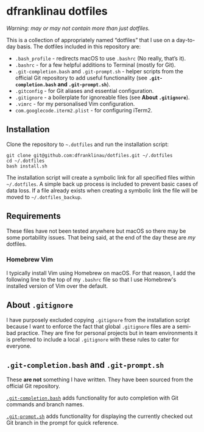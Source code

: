 dfranklinau dotfiles
================================================================================

_Warning: may or may not contain more than just dotfiles._

This is a collection of appropriately named “dotfiles” that I use on a 
day-to-day basis. The dotfiles included in this repository are:

* `.bash_profile` - redirects macOS to use `.bashrc` (No really, that’s it).
* `.bashrc` - for a few helpful additions to Terminal (mostly for Git).
* `.git-completion.bash` and `.git-prompt.sh` - helper scripts from the 
   official Git repository to add useful functionality (see 
   **`.git-completion.bash` and `.git-prompt.sh`**).
* `.gitconfig` - for Git aliases and essential configuration.
* `.gitignore` - a boilerplate for ignoreable files (see **About 
   `.gitignore`**).
* `.vimrc` - for my personalised Vim configuration.
* `com.googlecode.iterm2.plist` - for configuring iTerm2.


Installation
--------------------------------------------------------------------------------

Clone the repository to `~.dotfiles` and run the installation script:

```
git clone git@github.com:dfranklinau/dotfiles.git ~/.dotfiles
cd ~/.dotfiles
bash install.sh
```

The installation script will create a symbolic link for all specified files 
within `~/.dotfiles`. A simple back up process is included to prevent basic 
cases of data loss. If a file already exists when creating a symbolic link the 
file will be moved to `~/.dotfiles_backup`.


Requirements
--------------------------------------------------------------------------------

These files have not been tested anywhere but macOS so there may be some 
portability issues. That being said, at the end of the day these are _my_ 
dotfiles.

### Homebrew Vim

I typically install Vim using Homebrew on macOS. For that reason, I add the 
following line to the top of my `.bashrc` file so that I use Homebrew's 
installed version of Vim over the default.


About `.gitignore`
--------------------------------------------------------------------------------

I have purposely excluded copying `.gitignore` from the installation script 
because I want to enforce the fact that global `.gitignore` files are a 
semi-bad practice. They are fine for personal projects but in team environments 
it is preferred to include a local `.gitignore` with these rules to cater for 
everyone.


`.git-completion.bash` and `.git-prompt.sh`
--------------------------------------------------------------------------------

These **are not** something I have written. They have been sourced from the 
official Git repository.

[`.git-completion.bash`](https://github.com/git/git/blob/master/contrib/completion/git-completion.bash) 
adds functionality for auto completion with Git commands and branch names.

[`.git-prompt.sh`](https://github.com/git/git/blob/master/contrib/completion/git-prompt.sh) 
adds functionality for displaying the currently checked out Git branch in 
the prompt for quick reference.
